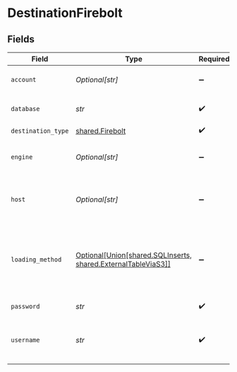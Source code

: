 # DestinationFirebolt


## Fields

| Field                                                                                                                    | Type                                                                                                                     | Required                                                                                                                 | Description                                                                                                              | Example                                                                                                                  |
| ------------------------------------------------------------------------------------------------------------------------ | ------------------------------------------------------------------------------------------------------------------------ | ------------------------------------------------------------------------------------------------------------------------ | ------------------------------------------------------------------------------------------------------------------------ | ------------------------------------------------------------------------------------------------------------------------ |
| `account`                                                                                                                | *Optional[str]*                                                                                                          | :heavy_minus_sign:                                                                                                       | Firebolt account to login.                                                                                               |                                                                                                                          |
| `database`                                                                                                               | *str*                                                                                                                    | :heavy_check_mark:                                                                                                       | The database to connect to.                                                                                              |                                                                                                                          |
| `destination_type`                                                                                                       | [shared.Firebolt](../../models/shared/firebolt.md)                                                                       | :heavy_check_mark:                                                                                                       | N/A                                                                                                                      |                                                                                                                          |
| `engine`                                                                                                                 | *Optional[str]*                                                                                                          | :heavy_minus_sign:                                                                                                       | Engine name or url to connect to.                                                                                        |                                                                                                                          |
| `host`                                                                                                                   | *Optional[str]*                                                                                                          | :heavy_minus_sign:                                                                                                       | The host name of your Firebolt database.                                                                                 | api.app.firebolt.io                                                                                                      |
| `loading_method`                                                                                                         | [Optional[Union[shared.SQLInserts, shared.ExternalTableViaS3]]](../../models/shared/destinationfireboltloadingmethod.md) | :heavy_minus_sign:                                                                                                       | Loading method used to select the way data will be uploaded to Firebolt                                                  |                                                                                                                          |
| `password`                                                                                                               | *str*                                                                                                                    | :heavy_check_mark:                                                                                                       | Firebolt password.                                                                                                       |                                                                                                                          |
| `username`                                                                                                               | *str*                                                                                                                    | :heavy_check_mark:                                                                                                       | Firebolt email address you use to login.                                                                                 | username@email.com                                                                                                       |